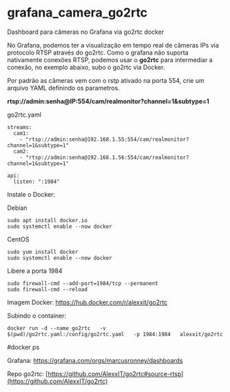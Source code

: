 # grafana_camera_go2rtc
Dashboard para câmeras no Grafana via go2rtc docker


No Grafana, podemos ter a visualização em tempo real de câmeras IPs via protocolo RTSP através do go2rtc.
Como o grafana não suporta nativamente conexões RTSP, podemos usar o **go2rtc** para intermediar a conexão, no exemplo abaixo, subo o go2rtc via Docker.

Por padrão as câmeras vem com o rstp ativado na porta 554, crie um arquivo YAML definindo os parametros.

**rtsp://admin:senha@IP:554/cam/realmonitor?channel=1&subtype=1**

go2rtc.yaml
````
streams:
  cam1:
    - "rtsp://admin:senha@192.168.1.55:554/cam/realmonitor?channel=1&subtype=1"
  cam2:
    - "rtsp://admin:senha@192.168.1.56:554/cam/realmonitor?channel=1&subtype=1"

api:
  listen: ":1984"
````

Instale o Docker:

Debian
````
sudo apt install docker.io
sudo systemctl enable --now docker
````

CentOS
````
sudo yum install docker
sudo systemctl enable --now docker
````
Libere a porta 1984
````
sudo firewall-cmd --add-port=1984/tcp --permanent
sudo firewall-cmd --reload
````

Imagem Docker: https://hub.docker.com/r/alexxit/go2rtc

Subindo o container:
````
docker run -d --name go2rtc   -v $(pwd)/go2rtc.yaml:/config/go2rtc.yaml   -p 1984:1984   alexxit/go2rtc
````

#docker ps


Grafana: https://grafana.com/orgs/marcusronney/dashboards

Repo go2rtc: [https://github.com/AlexxIT/go2rtc#source-rtsp](https://github.com/AlexxIT/go2rtc)

